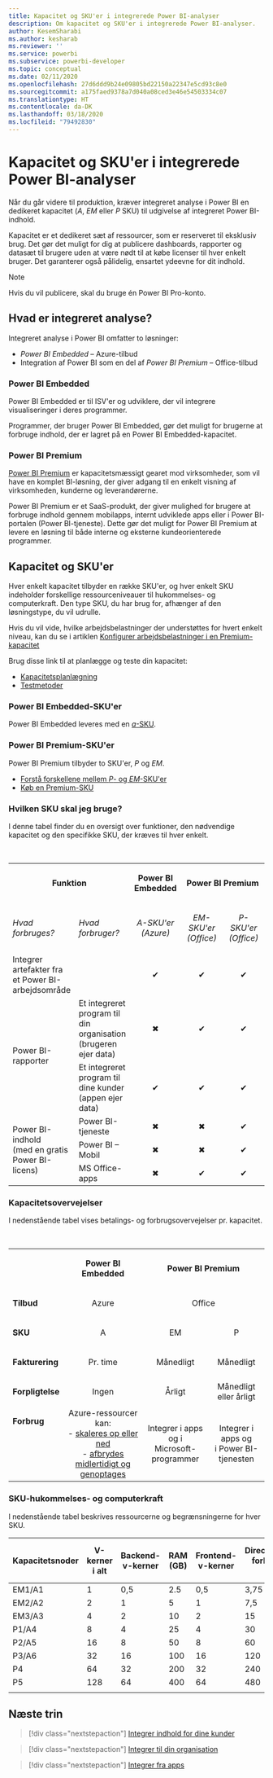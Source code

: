 ```yaml
---
title: Kapacitet og SKU'er i integrerede Power BI-analyser
description: Om kapacitet og SKU'er i integrerede Power BI-analyser.
author: KesemSharabi
ms.author: kesharab
ms.reviewer: ''
ms.service: powerbi
ms.subservice: powerbi-developer
ms.topic: conceptual
ms.date: 02/11/2020
ms.openlocfilehash: 27d6ddd9b24e09805bd22150a22347e5cd93c8e0
ms.sourcegitcommit: a175faed9378a7d040a08ced3e46e54503334c07
ms.translationtype: HT
ms.contentlocale: da-DK
ms.lasthandoff: 03/18/2020
ms.locfileid: "79492830"
---
```

# <a name="capacity-and-skus-in-power-bi-embedded-analytics"></a>Kapacitet og SKU'er i integrerede Power BI-analyser

Når du går videre til produktion, kræver integreret analyse i Power BI en dedikeret kapacitet (*A*, *EM* eller *P* SKU) til udgivelse af integreret Power BI-indhold.

Kapacitet er et dedikeret sæt af ressourcer, som er reserveret til eksklusiv brug. Det gør det muligt for dig at publicere dashboards, rapporter og datasæt til brugere uden at være nødt til at købe licenser til hver enkelt bruger. Det garanterer også pålidelig, ensartet ydeevne for dit indhold.

>[!NOTE]
>Hvis du vil publicere, skal du bruge én Power BI Pro-konto.

## <a name="what-is-embedded-analytics"></a>Hvad er integreret analyse?

Integreret analyse i Power BI omfatter to løsninger:
* *Power BI Embedded* – Azure-tilbud
* Integration af Power BI som en del af *Power BI Premium* – Office-tilbud

### <a name="power-bi-embedded"></a>Power BI Embedded

Power BI Embedded er til ISV'er og udviklere, der vil integrere visualiseringer i deres programmer.

Programmer, der bruger Power BI Embedded, gør det muligt for brugerne at forbruge indhold, der er lagret på en Power BI Embedded-kapacitet.

### <a name="power-bi-premium"></a>Power BI Premium

[Power BI Premium](../../service-premium-what-is.md) er kapacitetsmæssigt gearet mod virksomheder, som vil have en komplet BI-løsning, der giver adgang til en enkelt visning af virksomheden, kunderne og leverandørerne.

Power BI Premium er et SaaS-produkt, der giver mulighed for brugere at forbruge indhold gennem mobilapps, internt udviklede apps eller i Power BI-portalen (Power BI-tjeneste). Dette gør det muligt for Power BI Premium at levere en løsning til både interne og eksterne kundeorienterede programmer.

## <a name="capacity-and-skus"></a>Kapacitet og SKU'er

Hver enkelt kapacitet tilbyder en række SKU'er, og hver enkelt SKU indeholder forskellige ressourceniveauer til hukommelses- og computerkraft. Den type SKU, du har brug for, afhænger af den løsningstype, du vil udrulle.

Hvis du vil vide, hvilke arbejdsbelastninger der understøttes for hvert enkelt niveau, kan du se i artiklen [Konfigurer arbejdsbelastninger i en Premium-kapacitet](../../service-admin-premium-workloads.md)

Brug disse link til at planlægge og teste din kapacitet:
* [Kapacitetsplanlægning](embedded-capacity-planning.md)
* [Testmetoder](../../service-premium-capacity-optimize.md#testing-approaches)

### <a name="power-bi-embedded-skus"></a>Power BI Embedded-SKU'er

Power BI Embedded leveres med en [*a*-SKU](../../service-admin-premium-purchase.md#purchase-a-skus-for-testing-and-other-scenarios).

### <a name="power-bi-premium-skus"></a>Power BI Premium-SKU'er

Power BI Premium tilbyder to SKU'er, *P* og *EM*.
* [Forstå forskellene mellem *P*- og *EM*-SKU'er](../../service-premium-what-is.md#subscriptions-and-licensing)
* [Køb en Premium-SKU](../../service-admin-premium-purchase.md)

### <a name="which-sku-should-i-use"></a>Hvilken SKU skal jeg bruge?

I denne tabel finder du en oversigt over funktioner, den nødvendige kapacitet og den specifikke SKU, der kræves til hver enkelt. 

</br>
<table>
<col width="20%">
<col width="20%">
<col width="20%">
<col width="20%">
<col width="20%">
<tbody>
<tr>
<td style="text-align: center"; colspan="2"><p><b>Funktion</b></p></td>
<td style="text-align: center">
<p><b>Power BI Embedded</b></p>
</td>
<td style="text-align: center"; colspan="2">
<p><b>Power BI Premium</b></p>
</td>
</tr>
<tr>
<td><p><em>Hvad forbruges?</em><p></td>
<td><p><em>Hvad forbruger?</em><p></td>
<td style="text-align: center"><p><em>A-SKU'er</br>(Azure)</em></p></td>
<td style="text-align: center"><p><em>EM-SKU'er</br>(Office)</em></p></td>
<td style="text-align: center"><p><em>P-SKU'er</br>(Office)</em></p></td>
</tr>
<tr>
<td>Integrer artefakter fra et Power BI-arbejdsområde</td>
<td>
</td>
<td style="text-align: center">✔</td>
<td style="text-align: center">✔</td>
<td style="text-align: center">✔</td>
</tr>
<tr>
<td rowspan="2">Power BI-rapporter</td>
<td>Et integreret program til din organisation</br>(brugeren ejer data)</td>
<td style="text-align: center">✖</td>
<td style="text-align: center">✔</td>
<td style="text-align: center">✔</td>
</tr>
<tr>
<td>Et integreret program til dine kunder</br>(appen ejer data)</td>
<td style="text-align: center">✔</td>
<td style="text-align: center">✔</td>
<td style="text-align: center">✔</td>
</tr>
<tr>
<td rowspan="3">Power BI-indhold<br>(med en gratis Power BI-licens)</td>
<td>Power BI-tjeneste</td>
<td style="text-align: center">✖</td>
<td style="text-align: center">✖</td>
<td style="text-align: center">✔</td>
</tr>
<tr>
<td>Power BI – Mobil</td>
<td style="text-align: center">✖</td>
<td style="text-align: center">✖</td>
<td style="text-align: center">✔</td>
</tr>
<tr>
<td>MS Office-apps</td>
<td style="text-align: center">✖</td>
<td style="text-align: center">✔</td>
<td style="text-align: center">✔</td>
</tr>
</tbody>
</table>

### <a name="capacity-considerations"></a>Kapacitetsovervejelser

I nedenstående tabel vises betalings- og forbrugsovervejelser pr. kapacitet.

</br>
<table>
<tbody>
<tr>
<td></td>
<td style="text-align: center;"><p><strong>Power BI Embedded</strong></p></td>
<td style="text-align: center;" colspan="2"><p><strong>Power BI Premium</strong></p></td>
</tr>
<tr>
<td><p><strong>Tilbud</strong></p></td>
<td style="text-align: center;"><p>Azure</p></td>
<td style="text-align: center;" colspan="2"><p>Office</p></td>
</tr>
<tr>
<td><p><strong>SKU</strong></p></td>
<td style="text-align: center;"><p>A</p></td>
<td style="text-align: center;"><p>EM</p></td>
<td style="text-align: center;"><p>P</p></td>
</tr>
<tr>
<td><p><strong>Fakturering</strong></td>
<td style="text-align: center;">Pr. time</td>
<td style="text-align: center;">Månedligt</td>
<td style="text-align: center;">Månedligt</td>
</tr>
<tr>
<td><p><strong>Forpligtelse</strong></td>
<td style="text-align: center;">Ingen</td>
<td style="text-align: center;">Årligt</td>
<td style="text-align: center;">Månedligt eller årligt</td>
</tr>
<tr>
<td valign="top"><p><strong>Forbrug</strong></td>
<td style="text-align: center;">Azure-ressourcer kan:</br>- <a href="azure-pbie-scale-capacity.md">skaleres op eller ned</a></br>- <a href="azure-pbie-pause-start.md">afbrydes midlertidigt og genoptages</a>
</td>
<td style="text-align: center;">Integrer i apps og i</br> Microsoft-programmer</td>
<td style="text-align: center;">Integrer i apps og</br> i Power BI-tjenesten</td>
</tr>
</tbody>
</table>

### <a name="sku-memory-and-computing-power"></a>SKU-hukommelses- og computerkraft

I nedenstående tabel beskrives ressourcerne og begrænsningerne for hver SKU.

| Kapacitetsnoder | V-kerner i alt | Backend-v-kerner | RAM (GB) | Frontend-v-kerner | DirectQuery/direkte forbindelser (pr. sek.) | Parallel opdatering af modeller |
| --- | --- | --- | --- | --- | --- | --- |
| EM1/A1 | 1 | 0,5 | 2.5 | 0,5 | 3,75 | 1 |
| EM2/A2 | 2 | 1 | 5 | 1 | 7,5 | 2 |
| EM3/A3 | 4 | 2 | 10 | 2 | 15 | 3 |
| P1/A4 | 8 | 4 | 25 | 4 | 30 | 6 |
| P2/A5 | 16 | 8 | 50 | 8 | 60 | 12 |
| P3/A6 | 32 | 16 | 100 | 16 | 120 | 24 |
| P4 | 64 | 32 | 200 | 32 | 240 | 48 |
| P5 | 128 | 64 | 400 | 64 | 480 | 96 |
| | | | | | | |

## <a name="next-steps"></a>Næste trin

> [!div class="nextstepaction"]
>[Integrer indhold for dine kunder](embed-sample-for-customers.md)

> [!div class="nextstepaction"]
>[Integrer til din organisation](embed-sample-for-your-organization.md)

> [!div class="nextstepaction"]
> [Integrer fra apps](embed-from-apps.md)